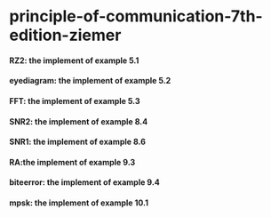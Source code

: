 # principle-of-communication-7th-edition-ziemer
#### RZ2: the implement of example 5.1
#### eyediagram: the implement of example 5.2
#### FFT: the implement of example 5.3
#### SNR2: the implement of example 8.4
#### SNR1: the implement of example 8.6
#### RA:the implement of example 9.3
#### biteerror: the implement of example 9.4
#### mpsk: the implement of example 10.1
